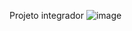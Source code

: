 Projeto integrador
![image](https://github.com/user-attachments/assets/e446fb6c-4d78-458a-9244-3cb76478448a)
